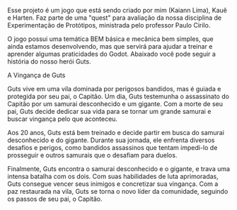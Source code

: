 Esse projeto é um jogo que está sendo criado por mim (Kaiann Lima), Kauê e Harten. Faz parte de uma "quest" para avaliação da nossa disciplina de Experimentação de Protótipos, ministrada pelo professor Paulo Cirilo. 

O jogo possui uma temática BEM básica e mecânica bem simples, que ainda estamos desenvolvendo, mas que servirá para ajudar a treinar e aprender algumas praticidades do Godot. Abaixado você pode seguir a história do nosso herói Guts.   

A Vingança de Guts

Guts vive em uma vila dominada por perigosos bandidos, mas é guiada e protegida por seu pai, o Capitão. Um dia, Guts testemunha o assassinato do Capitão por um samurai desconhecido e um gigante. Com a morte de seu pai, Guts decide dedicar sua vida para se tornar um grande samurai e buscar vingança pelo que aconteceu.

Aos 20 anos, Guts está bem treinado e decide partir em busca do samurai desconhecido e do gigante. Durante sua jornada, ele enfrenta diversos desafios e perigos, como bandidos assassinos que tentam impedi-lo de prosseguir e outros samurais que o desafiam para duelos.

Finalmente, Guts encontra o samurai desconhecido e o gigante, e trava uma intensa batalha com os dois. Com suas habilidades de luta aprimoradas, Guts consegue vencer seus inimigos e concretizar sua vingança. Com a paz restaurada na vila, Guts se torna o novo líder da comunidade, seguindo os passos de seu pai, o Capitão.